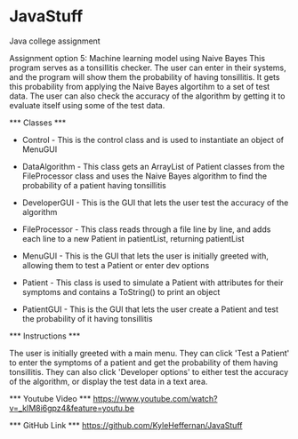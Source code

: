 # JavaStuff
Java college assignment

Assignment option 5: Machine learning model using Naive Bayes
This program serves as a tonsillitis checker. The user can enter in their systems, and the program will show them the probability
of having tonsillitis. It gets this probability from applying the Naive Bayes algortihm to a set of test data. The user can also
check the accuracy of the algorithm by getting it to evaluate itself using some of the test data.

*** Classes ***

* Control - This is the control class and is used to instantiate an object of MenuGUI

* DataAlgorithm - This class gets an ArrayList of Patient classes from the FileProcessor class
  and uses the Naive Bayes algorithm to find the probability of a patient having tonsillitis

* DeveloperGUI - This is the GUI that lets the user test the accuracy of the algorithm

* FileProcessor - This class reads through a file line by line, and adds each line to a new Patient in patientList, returning patientList

* MenuGUI - This is the GUI that lets the user is initially greeted with, allowing them to test a Patient or enter dev options

* Patient - This class is used to simulate a Patient with attributes for their symptoms and contains a ToString() to print an object

* PatientGUI - This is the GUI that lets the user create a Patient and test the probability of it having tonsillitis

*** Instructions ***

The user is initially greeted with a main menu. They can click 'Test a Patient' to enter the symptoms of a patient
and get the probability of them having tonsillitis. They can also click 'Developer options' to either test the
accuracy of the algorithm, or display the test data in a text area.

*** Youtube Video ***
https://www.youtube.com/watch?v=_kIM8i6gpz4&feature=youtu.be

*** GitHub Link ***
https://github.com/KyleHeffernan/JavaStuff


